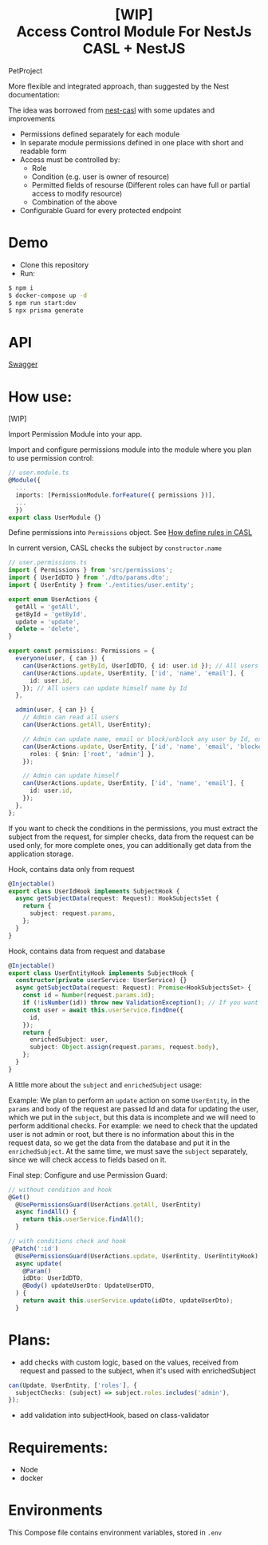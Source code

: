 <!-- <p align="center">
  <a href="http://nestjs.com/" target="blank"><img src="https://nestjs.com/img/logo-small.svg" width="200" alt="Nest Logo" /></a>
</p> -->
<h1 align="center">[WIP] </br>Access Control Module For NestJs </br>CASL + NestJS</h1>
PetProject

More flexible and integrated approach, than suggested by the Nest documentation:

The idea was borrowed from [nest-casl](https://github.com/getjerry/nest-casl) with some updates and improvements

- Permissions defined separately for each module
- In separate module permissions defined in one place with short and readable form
- Access must be controlled by:
  - Role
  - Condition (e.g. user is owner of resource)
  - Permitted fields of resourse (Different roles can have full or partial access to modify resource)
  - Combination of the above
- Сonfigurable Guard for every protected endpoint

# Demo

- Clone this repository
- Run:

```bash
$ npm i
$ docker-compose up -d
$ npm run start:dev
$ npx prisma generate
```

# API

[Swagger](http://localhost:3000/api)

# How use:

[WIP]

Import Permission Module into your app.

Import and configure permissions module into the module where you plan to use permission control:

```typescript
// user.module.ts
@Module({
  ...
  imports: [PermissionModule.forFeature({ permissions })],
  ...
  })
export class UserModule {}
```

Define permissions into `Permissions` object. See [How define rules in CASL](https://casl.js.org/v6/en/guide/define-rules#rules)

In current version, CASL checks the subject by `constructor.name`

```typescript
// user.permissions.ts
import { Permissions } from 'src/permissions';
import { UserIdDTO } from './dto/params.dto';
import { UserEntity } from './entities/user.entity';

export enum UserActions {
  getAll = 'getAll',
  getById = 'getById',
  update = 'update',
  delete = 'delete',
}

export const permissions: Permissions = {
  everyone(user, { can }) {
    can(UserActions.getById, UserIdDTO, { id: user.id }); // All users can read self by Id
    can(UserActions.update, UserEntity, ['id', 'name', 'email'], {
      id: user.id,
    }); // All users can update himself name by Id
  },

  admin(user, { can }) {
    // Admin can read all users
    can(UserActions.getAll, UserEntity);

    // Admin can update name, email or block/unblock any user by Id, excepts root and another admin
    can(UserActions.update, UserEntity, ['id', 'name', 'email', 'blocked'], {
      roles: { $nin: ['root', 'admin'] },
    });

    // Admin can update himself
    can(UserActions.update, UserEntity, ['id', 'name', 'email'], {
      id: user.id,
    });
  },
};
```

If you want to check the conditions in the permissions, you must extract the subject from the request, for simpler checks, data from the request can be used only, for more complete ones, you can additionally get data from the application storage.

Hook, contains data only from request

```typescript
@Injectable()
export class UserIdHook implements SubjectHook {
  async getSubjectData(request: Request): HookSubjectsSet {
    return {
      subject: request.params,
    };
  }
}
```

Hook, contains data from request and database

```typescript
@Injectable()
export class UserEntityHook implements SubjectHook {
  constructor(private userService: UserService) {}
  async getSubjectData(request: Request): Promise<HookSubjectsSet> {
    const id = Number(request.params.id);
    if (!isNumber(id)) throw new ValidationException(); // If you want to extract data from the database, then don't forget to validate them before requesting the database
    const user = await this.userService.findOne({
      id,
    });
    return {
      enrichedSubject: user,
      subject: Object.assign(request.params, request.body),
    };
  }
}
```

A little more about the `subject` and `enrichedSubject` usage:

Example: We plan to perform an `update` action on some `UserEntity`, in the `params` and `body` of the request are passed Id and data for updating the user, which we put in the `subject`, but this data is incomplete and we will need to perform additional checks. For example: we need to check that the updated user is not admin or root, but there is no information about this in the request data, so we get the data from the database and put it in the `enrichedSubject`. At the same time, we must save the `subject` separately, since we will check access to fields based on it.

Final step: Configure and use Permission Guard:

```typescript
// without condition and hook
@Get()
  @UsePermissionsGuard(UserActions.getAll, UserEntity)
  async findAll() {
    return this.userService.findAll();
  }
```

```typescript
// with conditions check and hook
 @Patch(':id')
  @UsePermissionsGuard(UserActions.update, UserEntity, UserEntityHook)
  async update(
    @Param()
    idDto: UserIdDTO,
    @Body() updateUserDto: UpdateUserDTO,
  ) {
    return await this.userService.update(idDto, updateUserDto);
  }
```

# Plans:

- add checks with custom logic, based on the values, received from request and passed to the subject, when it's used with enrichedSubject

```typescript
can(Update, UserEntity, ['roles'], {
  subjectChecks: (subject) => subject.roles.includes('admin'),
});
```

- add validation into subjectHook, based on class-validator

# Requirements:

- Node
- docker

# Environments

This Compose file contains environment variables, stored in `.env`
